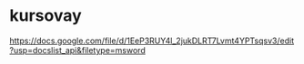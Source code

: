 # kursovay 
https://docs.google.com/file/d/1EeP3RUY4l_2jukDLRT7Lvmt4YPTsqsv3/edit?usp=docslist_api&filetype=msword
